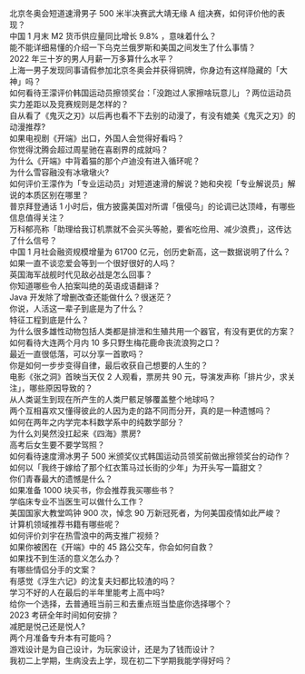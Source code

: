 北京冬奥会短道速滑男子 500 米半决赛武大靖无缘 A 组决赛，如何评价他的表现？  
中国 1 月末 M2 货币供应量同比增长 9.8% ，意味着什么？  
能不能详细易懂的介绍一下乌克兰俄罗斯和美国之间发生了什么事情？  
2022 年三十岁的男人月薪一万多算什么水平？  
上海一男子发现同事请假参加北京冬奥会并获得铜牌，你身边有这样隐藏的「大神」吗？  
如何看待王濛评价韩国运动员擦领奖台：「没跑过人家擦啥玩意儿」？两位运动员实力差距以及竞赛规则是怎样的？  
自从看了《鬼灭之刃》以后再也看不下去别的动漫了，有没有媲美《鬼灭之刃》的动漫推荐?  
如果电视剧《开端》出口，外国人会觉得好看吗？  
你觉得沈腾会超过周星驰在喜剧界的成就吗？  
为什么《开端》中背着猫的那个卢迪没有进入循环呢？  
为什么雪容融没有冰墩墩火?  
如何评价王濛作为「专业运动员」对短道速滑的解说？她和央视「专业解说员」解说的本质区别在哪里？  
普京拜登通话 1 小时后，俄方披露美国对所谓「俄侵乌」的论调已达顶峰，有哪些信息值得关注？  
万科郁亮称「助理给我订机票就不会买头等舱，要省吃俭用、减少浪费」，这传达了什么信号？  
中国 1 月社会融资规模增量为 61700 亿元，创历史新高，这一数据说明了什么？  
如果一直不谈恋爱会等到一个很好很好的人吗？  
英国海军战舰时代见敌必战是怎么回事？  
你知道哪些令人拍案叫绝的英语成语翻译？  
Java 开发除了增删改查还能做什么？很迷茫？  
你说，人活这一辈子到底是为了什么？  
特征工程到底是什么？  
为什么很多雄性动物包括人类都是排泄和生殖共用一个器官，有没有更优的方案？  
如何看待大连两个月内 10 多只野生梅花鹿命丧流浪狗之口？  
最近一直很低落，可以分享一首歌吗？  
你是如何一步步变得自律，最后收获自己想要的人生的？  
电影《张之洞》首映当天仅 2 人观看，票房共 90 元，导演发声称「排片少，求关注」，哪些原因导致的？  
从人类诞生到现在所产生的人类尸骸足够覆盖整个地球吗？  
两个互相喜欢又懂得彼此的人因为走的路不同而分开，真的是一种遗憾吗？  
如何在两年之内学完本科数学系中的纯数学部分？  
为什么刘昊然没扛起来《四海》票房?  
高考后女生要不要学驾照？  
如何看待速度滑冰男子 500 米颁奖仪式韩国运动员领奖前做出擦领奖台的动作？  
如何以「我终于嫁给了那个红衣策马过长街的少年」为开头写一篇甜文？  
你们青春最大的遗憾是什么？  
如果准备 1000 块买书，你会推荐我买哪些书？  
学临床专业不当医生可以做什么工作？  
美国国家大教堂鸣钟 900 次，悼念 90 万新冠死者，为何美国疫情如此严峻？  
计算机领域推荐书籍有哪些呢？  
如何评价刘宇在热雪浪中的两支推广视频？  
如果你被困在《开端》中的 45 路公交车，你会如何自救？  
如果找不到生活的意义怎么办？  
有哪些情侣分手的文案？  
有感觉《浮生六记》的沈复夫妇都比较渣的吗？  
学习不好的人在最后的半年里能考上高中吗?  
给你一个选择，去普通班当前三和去重点班当垫底你选择哪个？  
2023 考研全年时间如何安排？  
减肥是悦己还是悦人?  
两个月准备专升本有可能吗？  
游戏设计是为自己设计，为玩家设计，还是为了钱而设计？  
我初二上学期，生病没去上学，现在初二下学期我能学得好吗？  

